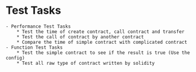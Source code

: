 # Test Tasks

    - Performance Test Tasks
        * Test the time of create contract, call contract and transfer
        * Test the call of contract by another contract
        * Compare the time of simple contract with complicated contract
    - Function Test Tasks
        * Test the simple contract to see if the result is true (Use the config)
        * Test all raw type of contract written by solidity